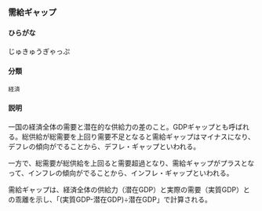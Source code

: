 <div style="display:none;">

## [あ行](securities-terms?id=あ行)
## [か行](securities-terms?id=か行)
## [さ行](securities-terms?id=さ行)

</div>

### 需給ギャップ

#### ひらがな

じゅきゅうぎゃっぷ

#### 分類

`経済`

#### 説明

一国の経済全体の需要と潜在的な供給力の差のこと。GDPギャップとも呼ばれる。総供給が総需要を上回り需要不足となると需給ギャップはマイナスになり、デフレの傾向がでることから、デフレ・ギャップといわれる。
 
一方で、総需要が総供給を上回ると需要超過となり、需給ギャップがプラスとなって、インフレの傾向がでることから、インフレ・ギャップといわれる。
 
需給ギャップは、経済全体の供給力（潜在GDP）と実際の需要（実質GDP）との乖離を示し、「(実質GDP-潜在GDP)÷潜在GDP」で計算される。

<div style="display:none;">

## [た行](securities-terms?id=た行)
## [な行](securities-terms?id=な行)
## [は行](securities-terms?id=は行)
## [ま行](securities-terms?id=ま行)
## [や行](securities-terms?id=や行)
## [ら行](securities-terms?id=ら行)
## [わ行](securities-terms?id=わ行)
## [英数字・記号](securities-terms?id=英数字・記号)

</div>

